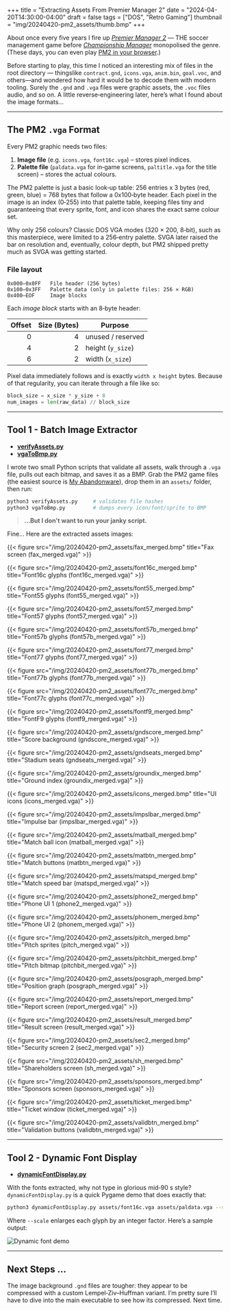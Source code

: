 +++
title = "Extracting Assets From Premier Manager 2"
date  = "2024-04-20T14:30:00-04:00"
draft = false
tags  = ["DOS", "Retro Gaming"]
thumbnail = "img/20240420-pm2_assets/thumb.bmp"
+++

About once every five years I fire up *[Premier Manager 2](https://en.wikipedia.org/wiki/Premier_Manager_2)* — THE soccer management game before *[Championship Manager](https://en.wikipedia.org/wiki/Championship_Manager_93/94)* monopolised the genre. (These days, you can even play [PM2 in your browser](https://archive.org/details/msdos_Premier_Manager_2_1993).)

Before starting to play, this time I noticed an interesting mix of files in the root directory — thingslike `contract.gnd`, `icons.vga`, `anim.bin`, `goal.voc`, and others—and wondered how hard it would be to decode them with modern tooling. Surely the `.gnd` and `.vga` files were graphic assets, the `.voc` files audio, and so on. A little reverse‑engineering later, here’s what I found about the image formats...

---

## The PM2 `.vga` Format

Every PM2 graphic needs two files:

1. **Image file** (e.g. `icons.vga`, `font16c.vga`) – stores pixel indices.
2. **Palette file** (`paldata.vga` for in‑game screens, `paltitle.vga` for the title screen) – stores the actual colours.

The PM2 palette is just a basic look‑up table: 256 entries x 3 bytes (red, green, blue) = 768 bytes that follow a 0x100‑byte header. Each pixel in the image is an index (0‑255) into that palette table, keeping files tiny and guaranteeing that every sprite, font, and icon shares the exact same colour set.

Why only 256 colours? Classic DOS VGA modes (320 × 200, 8‑bit), such as this masterpiece, were limited to a 256‑entry palette. SVGA later raised the bar on resolution and, eventually, colour depth, but PM2 shipped pretty much as SVGA was getting started.

### File layout

```
0x000–0x0FF   File header (256 bytes)
0x100–0x3FF   Palette data (only in palette files: 256 × RGB)
0x400–EOF     Image blocks
```

Each *image block* starts with an 8‑byte header:

| Offset | Size (Bytes) | Purpose           |
| -----: | ---: | ----------------- |
|      0 |  4   | unused / reserved |
|      4 |  2   | height (`y_size`) |
|      6 |  2   | width (`x_size`)  |

Pixel data immediately follows and is exactly `width x height` bytes. Because of that regularity, you can iterate through a file like so:

```python
block_size = x_size * y_size + 8
num_images = len(raw_data) // block_size
```

---

## Tool 1 - Batch Image Extractor
- **[verifyAssets.py](https://github.com/nunoalves/PM2_Legacy/blob/c0e808c4ee9800a2d2864b18bfc1e6254aa5d42f/tools/verifyAssets.py#L1)**
- **[vgaToBmp.py](https://github.com/nunoalves/PM2_Legacy/blob/c0e808c4ee9800a2d2864b18bfc1e6254aa5d42f/tools/vgaToBmp.py#L1)**

I wrote two small Python scripts that validate all assets, walk through a `.vga` file, pulls out each bitmap, and saves it as a BMP. Grab the PM2 game files (the easiest source is [My Abandonware](https://www.myabandonware.com/game/premier-manager-2-1zx#download)), drop them in an `assets/` folder, then run:

```bash
python3 verifyAssets.py     # validates file hashes
python3 vgaToBmp.py         # dumps every icon/font/sprite to BMP
```

> **...But I don't want to run your janky script.** 

Fine... Here are the extracted assets images:

{{< figure src="/img/20240420-pm2_assets/fax_merged.bmp"      title="Fax screen (fax_merged.vga)" >}}

{{< figure src="/img/20240420-pm2_assets/font16c_merged.bmp"  title="Font16c glyphs (font16c_merged.vga)" >}}

{{< figure src="/img/20240420-pm2_assets/font55_merged.bmp"   title="Font55 glyphs (font55_merged.vga)" >}}

{{< figure src="/img/20240420-pm2_assets/font57_merged.bmp"   title="Font57 glyphs (font57_merged.vga)" >}}

{{< figure src="/img/20240420-pm2_assets/font57b_merged.bmp"  title="Font57b glyphs (font57b_merged.vga)" >}}

{{< figure src="/img/20240420-pm2_assets/font77_merged.bmp"   title="Font77 glyphs (font77_merged.vga)" >}}

{{< figure src="/img/20240420-pm2_assets/font77b_merged.bmp"  title="Font77b glyphs (font77b_merged.vga)" >}}

{{< figure src="/img/20240420-pm2_assets/font77c_merged.bmp"  title="Font77c glyphs (font77c_merged.vga)" >}}

{{< figure src="/img/20240420-pm2_assets/fontf9_merged.bmp"   title="FontF9 glyphs (fontf9_merged.vga)" >}}

{{< figure src="/img/20240420-pm2_assets/gndscore_merged.bmp" title="Score background (gndscore_merged.vga)" >}}

{{< figure src="/img/20240420-pm2_assets/gndseats_merged.bmp" title="Stadium seats (gndseats_merged.vga)" >}}

{{< figure src="/img/20240420-pm2_assets/groundix_merged.bmp" title="Ground index (groundix_merged.vga)" >}}

{{< figure src="/img/20240420-pm2_assets/icons_merged.bmp"    title="UI icons (icons_merged.vga)" >}}

{{< figure src="/img/20240420-pm2_assets/impslbar_merged.bmp" title="Impulse bar (impslbar_merged.vga)" >}}

{{< figure src="/img/20240420-pm2_assets/matball_merged.bmp"  title="Match ball icon (matball_merged.vga)" >}}

{{< figure src="/img/20240420-pm2_assets/matbtn_merged.bmp"   title="Match buttons (matbtn_merged.vga)" >}}

{{< figure src="/img/20240420-pm2_assets/matspd_merged.bmp"   title="Match speed bar (matspd_merged.vga)" >}}

{{< figure src="/img/20240420-pm2_assets/phone2_merged.bmp"   title="Phone UI 1 (phone2_merged.vga)" >}}

{{< figure src="/img/20240420-pm2_assets/phonem_merged.bmp"   title="Phone UI 2 (phonem_merged.vga)" >}}

{{< figure src="/img/20240420-pm2_assets/pitch_merged.bmp"    title="Pitch sprites (pitch_merged.vga)" >}}

{{< figure src="/img/20240420-pm2_assets/pitchbit_merged.bmp" title="Pitch bitmap (pitchbit_merged.vga)" >}}

{{< figure src="/img/20240420-pm2_assets/posgraph_merged.bmp" title="Position graph (posgraph_merged.vga)" >}}

{{< figure src="/img/20240420-pm2_assets/report_merged.bmp"   title="Report screen (report_merged.vga)" >}}

{{< figure src="/img/20240420-pm2_assets/result_merged.bmp"   title="Result screen (result_merged.vga)" >}}

{{< figure src="/img/20240420-pm2_assets/sec2_merged.bmp"     title="Security screen 2 (sec2_merged.vga)" >}}

{{< figure src="/img/20240420-pm2_assets/sh_merged.bmp"       title="Shareholders screen (sh_merged.vga)" >}}

{{< figure src="/img/20240420-pm2_assets/sponsors_merged.bmp" title="Sponsors screen (sponsors_merged.vga)" >}}

{{< figure src="/img/20240420-pm2_assets/ticket_merged.bmp"   title="Ticket window (ticket_merged.vga)" >}}

{{< figure src="/img/20240420-pm2_assets/validbtn_merged.bmp" title="Validation buttons (validbtn_merged.vga)" >}}

---

## Tool 2 - Dynamic Font Display
- **[dynamicFontDisplay.py](https://github.com/nunoalves/PM2_Legacy/blob/c0e808c4ee9800a2d2864b18bfc1e6254aa5d42f/tools/dynamicFontDisplay.py#L1)**

With the fonts extracted, why not type in glorious mid‑90 s style?
`dynamicFontDisplay.py` is a quick Pygame demo that does exactly that:

```bash
python3 dynamicFontDisplay.py assets/font16c.vga assets/paldata.vga --scale 4
```

Where `--scale` enlarges each glyph by an integer factor. Here’s a sample output:

![Dynamic font demo](/img/20240420-pm2_assets/dynamicText.png)

---

## Next Steps ...

The image background `.gnd` files are tougher: they appear to be compressed with a custom Lempel‑Ziv–Huffman variant. I’m pretty sure I’ll have to dive into the main executable to see how its compressed. Next time.